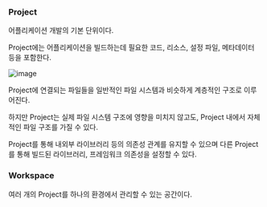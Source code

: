 ### Project
어플리케이션 개발의 기본 단위이다.

Project에는 어플리케이션을 빌드하는데 필요한 코드, 리소스, 설정 파일, 메타데이터 등을 포함한다.

![image](https://docs-assets.developer.apple.com/published/70722bf743fd6069c50523c993f20e24/project-navigator-overview~dark@2x.png)

Project에 연결되는 파일들을 일반적인 파일 시스템과 비슷하게 계층적인 구조로 이루어진다.

하지만 Project는 실제 파일 시스템 구조에 영향을 미치지 않고도, Project 내에서 자체적인 파일 구조를 가질 수 있다.

Project를 통해 내외부 라이브러리 등의 의존성 관계를 유지할 수 있으며 다른 Project를 통해 빌드된 라이브러리, 프레임워크 의존성을 설정할 수 있다.

### Workspace
여러 개의 Project를 하나의 환경에서 관리할 수 있는 공간이다.

